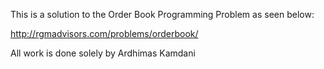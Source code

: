 This is a solution to the Order Book Programming Problem as seen below:

http://rgmadvisors.com/problems/orderbook/

All work is done solely by Ardhimas Kamdani